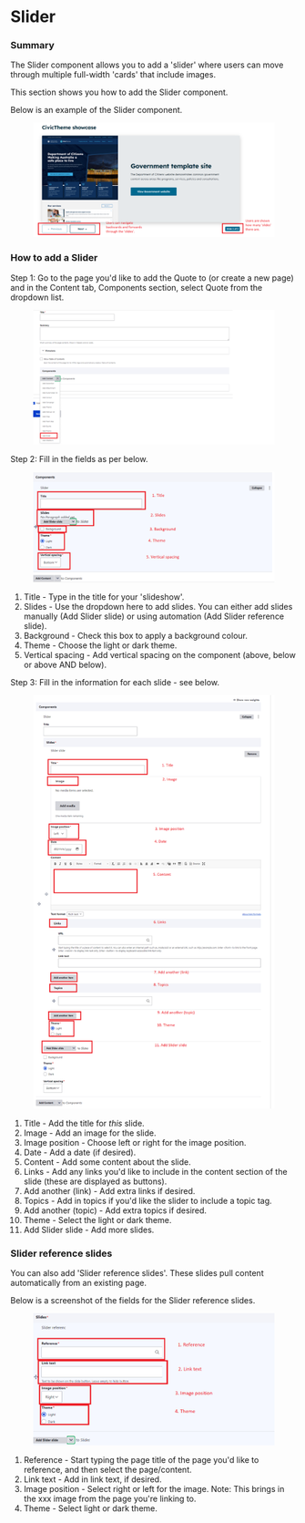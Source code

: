 # Slider

### Summary

The Slider component allows you to add a 'slider' where users can move through multiple full-width 'cards' that include images.&#x20;

This section shows you how to add the Slider component.&#x20;

Below is an example of the Slider component.

<figure><img src="../../.gitbook/assets/image (60).png" alt=""><figcaption></figcaption></figure>

### How to add a Slider

Step 1: Go to the page you'd like to add the Quote to (or create a new page) and in the Content tab, Components section, select Quote from the dropdown list.

<figure><img src="../../.gitbook/assets/image (35).png" alt=""><figcaption></figcaption></figure>

Step 2: Fill in the fields as per below.

<figure><img src="../../.gitbook/assets/image (21).png" alt=""><figcaption></figcaption></figure>

1. Title - Type in the title for your 'slideshow'.
2. Slides - Use the dropdown here to add slides. You can either add slides manually (Add Slider slide) or using automation (Add Slider reference slide).
3. Background - Check this box to apply a background colour.
4. Theme - Choose the light or dark theme.
5. Vertical spacing - Add vertical spacing on the component (above, below or above AND below).

Step 3: Fill in the information for each slide - see below.&#x20;

<figure><img src="../../.gitbook/assets/image.png" alt=""><figcaption></figcaption></figure>

1. Title - Add the title for _this_ slide.
2. Image - Add an image for the slide.
3. Image position - Choose left or right for the image position.
4. Date - Add a date (if desired).
5. Content - Add some content about the slide.
6. Links - Add any links you'd like to include in the content section of the slide (these are displayed as buttons).
7. Add another (link) - Add extra links if desired.
8. Topics - Add in topics if you'd like the slider to include a topic tag.
9. Add another (topic) - Add extra topics if desired.
10. Theme - Select the light or dark theme.
11. Add Slider slide - Add more slides.&#x20;

### Slider reference slides

You can also add 'Slider reference slides'. These slides pull content automatically from an existing page.&#x20;

Below is a screenshot of the fields for the Slider reference slides.&#x20;

<figure><img src="../../.gitbook/assets/image (7).png" alt=""><figcaption></figcaption></figure>

1. Reference - Start typing the page title of the page you'd like to reference, and then select the page/content.&#x20;
2. Link text - Add in link text, if desired.
3. Image position - Select right or left for the image. Note: This brings in the xxx image from the page you're linking to.
4. Theme - Select light or dark theme.&#x20;
